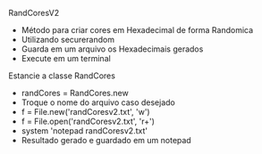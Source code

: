 RandCoresV2

* Método para criar cores em Hexadecimal de forma Randomica 
* Utilizando securerandom
* Guarda em um arquivo os Hexadecimais gerados
* Execute em um terminal

Estancie a classe RandCores
- randCores = RandCores.new
- Troque o nome do arquivo caso desejado
- f = File.new('randCoresv2.txt', 'w')
- f = File.open('randCoresv2.txt', 'r+')
- system 'notepad randCoresv2.txt'
- Resultado gerado e guardado em um notepad
